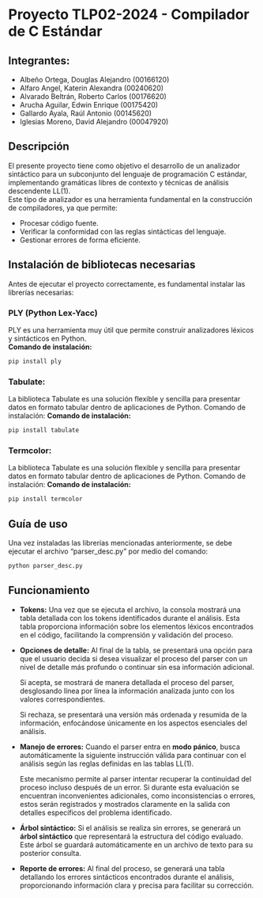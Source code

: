 # Proyecto TLP02-2024 - Compilador de C Estándar

## Integrantes: 

- Albeño Ortega, Douglas Alejandro (00166120)
- Alfaro Angel, Katerin Alexandra (00240620)
- Alvarado Beltrán, Roberto Carlos (00176620)
- Arucha Aguilar, Edwin Enrique (00175420)
- Gallardo Ayala, Raúl Antonio (00145620)
- Iglesias Moreno, David Alejandro (00047920)
          

## Descripción

El presente proyecto tiene como objetivo el desarrollo de un analizador sintáctico para un subconjunto del lenguaje de programación C estándar, implementando gramáticas libres de contexto y técnicas de análisis descendente LL(1).  
Este tipo de analizador es una herramienta fundamental en la construcción de compiladores, ya que permite:

- Procesar código fuente.
- Verificar la conformidad con las reglas sintácticas del lenguaje.
- Gestionar errores de forma eficiente.

## Instalación de bibliotecas necesarias

Antes de ejecutar el proyecto correctamente, es fundamental instalar las librerías necesarias:

### PLY (Python Lex-Yacc)  
PLY es una herramienta muy útil que permite construir analizadores léxicos y sintácticos en Python.  
**Comando de instalación:**  
``` bash
pip install ply
```
### Tabulate: 
La biblioteca Tabulate es una solución flexible y sencilla para presentar datos en formato tabular dentro de aplicaciones de Python.
Comando de instalación: 
**Comando de instalación:**  
``` bash
pip install tabulate
```
### Termcolor: 
La biblioteca Tabulate es una solución flexible y sencilla para presentar datos en formato tabular dentro de aplicaciones de Python.
Comando de instalación: 
**Comando de instalación:**  
``` bash
pip install termcolor
```

## Guía de uso 
Una vez instaladas las librerías mencionadas anteriormente, se debe ejecutar el archivo “parser_desc.py” por medio del comando: 
``` bash
python parser_desc.py
```
## Funcionamiento 
- **Tokens:**
Una vez que se ejecuta el archivo, la consola mostrará una tabla detallada con los tokens identificados durante el análisis.
Esta tabla proporciona información sobre los elementos léxicos encontrados en el código, facilitando la comprensión y validación del proceso.

- **Opciones de detalle:**
Al final de la tabla, se presentará una opción para que el usuario decida si desea visualizar el proceso del parser con un nivel de detalle más profundo o continuar sin esa información adicional.

  Si acepta, se mostrará de manera detallada el proceso del parser, desglosando línea por línea la información analizada junto con los valores correspondientes.

  Si rechaza, se presentará una versión más ordenada y resumida de la información, enfocándose únicamente en los aspectos esenciales del análisis.

- **Manejo de errores:**
Cuando el parser entra en **modo pánico**, busca automáticamente la siguiente instrucción válida para continuar con el análisis según las reglas definidas en las tablas LL(1).

  Este mecanismo permite al parser intentar recuperar la continuidad del proceso incluso después de un error.
  Si durante esta evaluación se encuentran inconvenientes adicionales, como inconsistencias o errores, estos serán registrados y mostrados claramente en la salida con detalles específicos del problema identificado.

- **Árbol sintáctico:**
Si el análisis se realiza sin errores, se generará un **árbol sintáctico** que representará la estructura del código evaluado.
Este árbol se guardará automáticamente en un archivo de texto para su posterior consulta.

- **Reporte de errores:**
Al final del proceso, se generará una tabla detallando los errores sintácticos encontrados durante el análisis, proporcionando información clara y precisa para facilitar su corrección.
